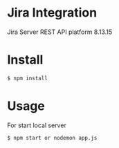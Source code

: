 # Jira Integration

Jira Server REST API platform 8.13.15

# Install

```bash
$ npm install 
```

# Usage

For start local server

```bash
$ npm start or nodemon app.js
```
